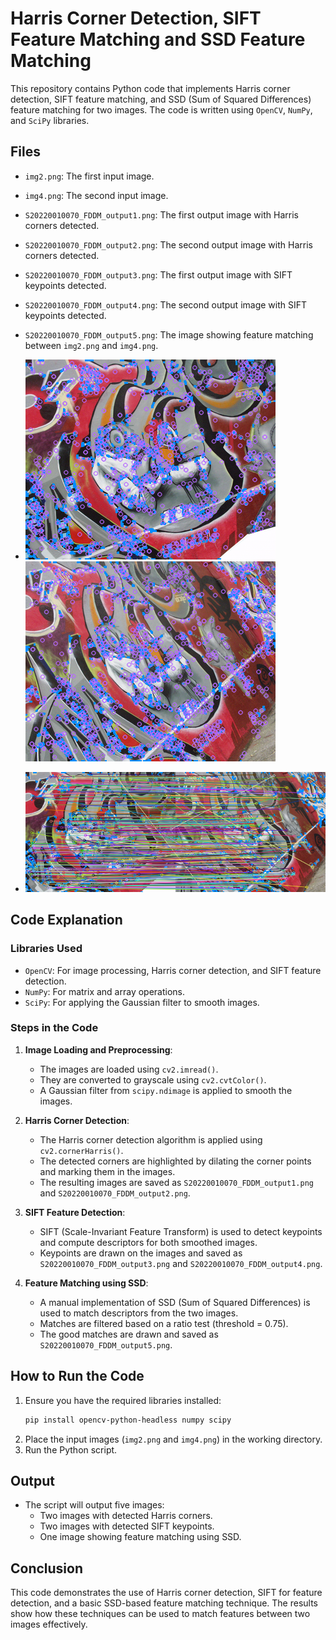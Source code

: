 
# Harris Corner Detection, SIFT Feature Matching and SSD Feature Matching

This repository contains Python code that implements Harris corner detection, SIFT feature matching, and SSD (Sum of Squared Differences) feature matching for two images. The code is written using `OpenCV`, `NumPy`, and `SciPy` libraries.

## Files
- `img2.png`: The first input image.
- `img4.png`: The second input image.
- `S20220010070_FDDM_output1.png`: The first output image with Harris corners detected.
- `S20220010070_FDDM_output2.png`: The second output image with Harris corners detected.
- `S20220010070_FDDM_output3.png`: The first output image with SIFT keypoints detected.
- `S20220010070_FDDM_output4.png`: The second output image with SIFT keypoints detected.
- `S20220010070_FDDM_output5.png`: The image showing feature matching between `img2.png` and `img4.png`.

- ![img1-As mentioned in Question](S20220010070_FDDM_output3.png) ![img2-As mentioned in Question](S20220010070_FDDM_output4.png)
- ![img3-As mentioned in Question](S20220010070_FDDM_output5.png)


## Code Explanation

### Libraries Used
- `OpenCV`: For image processing, Harris corner detection, and SIFT feature detection.
- `NumPy`: For matrix and array operations.
- `SciPy`: For applying the Gaussian filter to smooth images.

### Steps in the Code
1. **Image Loading and Preprocessing**:
   - The images are loaded using `cv2.imread()`.
   - They are converted to grayscale using `cv2.cvtColor()`.
   - A Gaussian filter from `scipy.ndimage` is applied to smooth the images.

2. **Harris Corner Detection**:
   - The Harris corner detection algorithm is applied using `cv2.cornerHarris()`.
   - The detected corners are highlighted by dilating the corner points and marking them in the images.
   - The resulting images are saved as `S20220010070_FDDM_output1.png` and `S20220010070_FDDM_output2.png`.

3. **SIFT Feature Detection**:
   - SIFT (Scale-Invariant Feature Transform) is used to detect keypoints and compute descriptors for both smoothed images.
   - Keypoints are drawn on the images and saved as `S20220010070_FDDM_output3.png` and `S20220010070_FDDM_output4.png`.

4. **Feature Matching using SSD**:
   - A manual implementation of SSD (Sum of Squared Differences) is used to match descriptors from the two images.
   - Matches are filtered based on a ratio test (threshold = 0.75).
   - The good matches are drawn and saved as `S20220010070_FDDM_output5.png`.

## How to Run the Code
1. Ensure you have the required libraries installed:
   ```bash
   pip install opencv-python-headless numpy scipy
   ```
2. Place the input images (`img2.png` and `img4.png`) in the working directory.
3. Run the Python script.

## Output
- The script will output five images:
  - Two images with detected Harris corners.
  - Two images with detected SIFT keypoints.
  - One image showing feature matching using SSD.

## Conclusion
This code demonstrates the use of Harris corner detection, SIFT for feature detection, and a basic SSD-based feature matching technique. The results show how these techniques can be used to match features between two images effectively.
